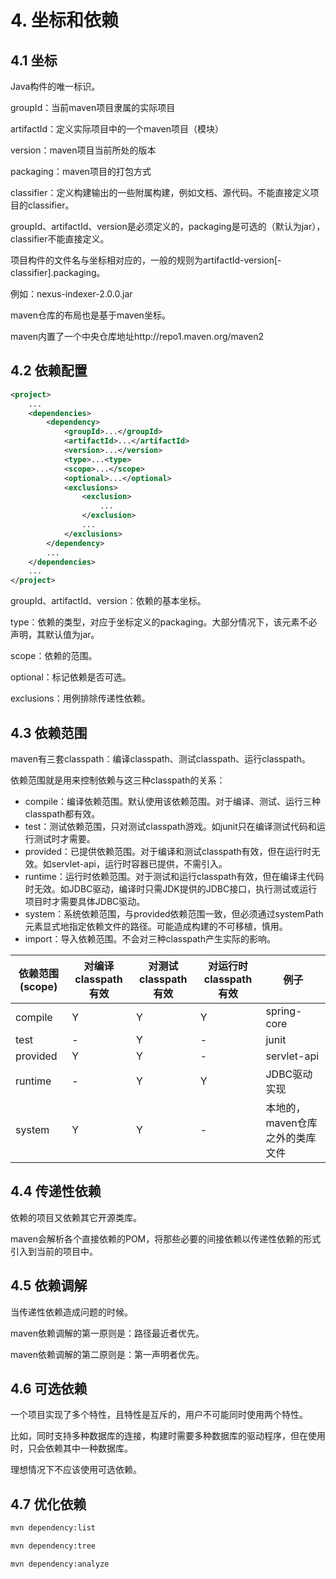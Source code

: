# 4. 坐标和依赖

## 4.1 坐标

Java构件的唯一标识。

groupId：当前maven项目隶属的实际项目

artifactId：定义实际项目中的一个maven项目（模块）

version：maven项目当前所处的版本

packaging：maven项目的打包方式

classifier：定义构建输出的一些附属构建，例如文档、源代码。不能直接定义项目的classifier。

groupId、artifactId、version是必须定义的，packaging是可选的（默认为jar），classifier不能直接定义。
 

项目构件的文件名与坐标相对应的，一般的规则为artifactId-version[-classifier].packaging。

例如：nexus-indexer-2.0.0.jar

maven仓库的布局也是基于maven坐标。

maven内置了一个中央仓库地址http://repo1.maven.org/maven2

## 4.2 依赖配置

```XML
<project>
    ...
    <dependencies>
        <dependency>
            <groupId>...</groupId>
            <artifactId>...</artifactId>
            <version>...</version>
            <type>...<type>
            <scope>...</scope>
            <optional>...</optional>
            <exclusions>
                <exclusion>
                    ...
                </exclusion>
                ...
            </exclusions>
        </dependency>
        ...
    </dependencies>
    ...
</project>
```

groupId、artifactId、version：依赖的基本坐标。

type：依赖的类型，对应于坐标定义的packaging。大部分情况下，该元素不必声明，其默认值为jar。

scope：依赖的范围。

optional：标记依赖是否可选。

exclusions：用例排除传递性依赖。

## 4.3 依赖范围

maven有三套classpath：编译classpath、测试classpath、运行classpath。

依赖范围就是用来控制依赖与这三种classpath的关系：
- compile：编译依赖范围。默认使用该依赖范围。对于编译、测试、运行三种classpath都有效。
- test：测试依赖范围，只对测试classpath游戏。如junit只在编译测试代码和运行测试时才需要。
- provided：已提供依赖范围。对于编译和测试classpath有效，但在运行时无效。如servlet-api，运行时容器已提供，不需引入。
- runtime：运行时依赖范围。对于测试和运行classpath有效，但在编译主代码时无效。如JDBC驱动，编译时只需JDK提供的JDBC接口，执行测试或运行项目时才需要具体JDBC驱动。
- system：系统依赖范围，与provided依赖范围一致，但必须通过systemPath元素显式地指定依赖文件的路径。可能造成构建的不可移植，慎用。
- import：导入依赖范围。不会对三种classpath产生实际的影响。

|依赖范围(scope)|对编译classpath有效|对测试classpath有效|对运行时classpath有效|例子|
|-------|------|---|---|---|
|compile|Y|Y|Y|spring-core|
|test|-|Y|-|junit|
|provided|Y|Y|-|servlet-api|
|runtime|-|Y|Y|JDBC驱动实现|
|system|Y|Y|-|本地的，maven仓库之外的类库文件|

## 4.4 传递性依赖

依赖的项目又依赖其它开源类库。

maven会解析各个直接依赖的POM，将那些必要的间接依赖以传递性依赖的形式引入到当前的项目中。

## 4.5 依赖调解

当传递性依赖造成问题的时候。

maven依赖调解的第一原则是：路径最近者优先。

maven依赖调解的第二原则是：第一声明者优先。

## 4.6 可选依赖

一个项目实现了多个特性，且特性是互斥的，用户不可能同时使用两个特性。

比如，同时支持多种数据库的连接，构建时需要多种数据库的驱动程序，但在使用时，只会依赖其中一种数据库。

理想情况下不应该使用可选依赖。

## 4.7 优化依赖

```bash
mvn dependency:list

mvn dependency:tree

mvn dependency:analyze
```